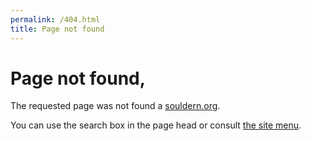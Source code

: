 ```yaml
---
permalink: /404.html
title: Page not found
---
```


# Page not found,

The requested page was not found a  [souldern.org](https://souldern.org).

You can use the search box in the page head or consult [the site menu](/home/menu).
